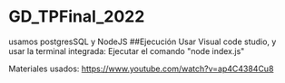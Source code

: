# GD_TPFinal_2022
usamos postgresSQL y NodeJS 
##Ejecución
Usar Visual code studio, y usar la terminal integrada:
Ejecutar el comando "node index.js"

Materiales usados:
https://www.youtube.com/watch?v=ap4C4384Cu8
